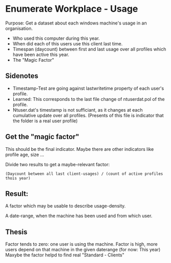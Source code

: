 
# Enumerate Workplace - Usage
Purpose: Get a dataset about each windows machine's usage in an  organisation.

- Who used this computer during this year. 
- When did each of this users use this client last time. 
- Timespan (daycount) between first and last usage over all profiles which have been active this year.
- The "Magic Factor"

## Sidenotes
- Timestamp-Test are going against lastwritetime property of each user's profile. 
- Learned: This corresponds to the last file change of ntuserdat.pol of the profile.
- Ntuser.dat's timestamp is not sufficiant, as it changes at each cumulative update over all profiles. (Presents of this file is indicator that the folder is a real user profile)

## Get the "magic factor"
This should be the final indicator. Maybe there are other indicators like profile age, size ... 

Divide two results to get a maybe-relevant factor:
```
(Daycount between all last client-usages) / (count of active profiles thois year)
```
## Result:

A factor which may be usable to describe usage-density.

A date-range, when the machine has been used and from which user.

## Thesis
Factor tends to zero: one user is using the machine. 
Factor is high, more users depend on that machine in the given daterange (for now: This year)
Maxybe the factor helpd to find real "Standard - Clients"